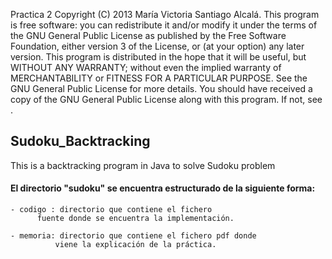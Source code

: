 Practica 2 Copyright (C) 2013 María Victoria Santiago Alcalá. This program is free software: you can redistribute it and/or modify it under the terms of the GNU General Public License as published by the Free Software Foundation, either version 3 of the License, or (at your option) any later version. This program is distributed in the hope that it will be useful, but WITHOUT ANY WARRANTY; without even the implied warranty of MERCHANTABILITY or FITNESS FOR A PARTICULAR PURPOSE. See the GNU General Public License for more details. You should have received a copy of the GNU General Public License along with this program. If not, see .

## Sudoku_Backtracking

  This is a backtracking program in Java to solve Sudoku problem

#### El directorio "sudoku" se encuentra estructurado de la siguiente forma:

	- codigo : directorio que contiene el fichero 
		  fuente donde se encuentra la implementación.

	- memoria: directorio que contiene el fichero pdf donde 
       		  viene la explicación de la práctica.

